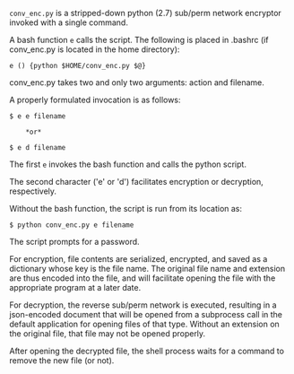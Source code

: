 `conv_enc.py` is a stripped-down python (2.7) sub/perm network encryptor invoked with a single command. 

A bash function `e` calls the script. The following is placed in .bashrc (if conv_enc.py is located in the home directory):

	e () {python $HOME/conv_enc.py $@}

conv_enc.py takes two and only two arguments: action and filename. 

A properly formulated invocation is as follows:

	$ e e filename
	
		*or*
	
	$ e d filename

The first `e` invokes the bash function and calls the python script. 

The second character ('e' or 'd') facilitates encryption or decryption, respectively. 

Without the bash function, the script is run from its location as:
	
	$ python conv_enc.py e filename

The script prompts for a password.   

For encryption, file contents are serialized, encrypted, and saved as a dictionary whose key is the file name. 
The original file name and extension are thus encoded into the file, and will facilitate opening the file with the appropriate program at a later date. 

For decryption, the reverse sub/perm network is executed, resulting in a json-encoded document that will be opened from a 
subprocess call in the default application for opening files of that type. Without an extension on the original file, that file may not be opened properly. 

After opening the decrypted file, the shell process waits for a command to remove the new file (or not). 